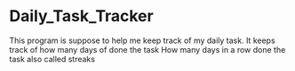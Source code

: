 # Daily_Task_Tracker
This program is suppose to help me keep track of my daily task. 
It keeps track of how many days of done the task
How many days in a row done the task also called streaks
